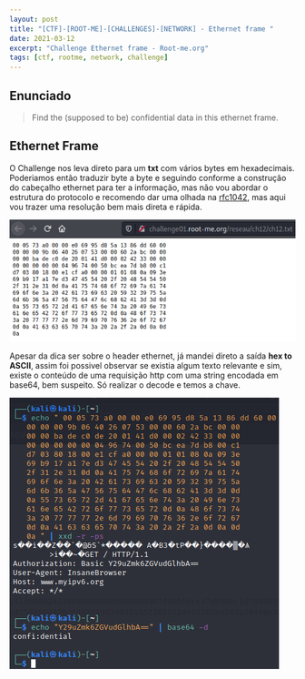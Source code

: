 ```yaml
---
layout: post
title: "[CTF]-[ROOT-ME]-[CHALLENGES]-[NETWORK] - Ethernet frame "
date: 2021-03-12
excerpt: "Challenge Ethernet frame - Root-me.org"
tags: [ctf, rootme, network, challenge]
---
```


## Enunciado

> Find the (supposed to be) confidential data in this ethernet frame.

## Ethernet Frame

O Challenge nos leva direto para um **txt** com vários bytes em hexadecimais. Poderiamos então traduzir byte a byte e seguindo conforme a construção do cabeçalho ethernet para ter a informação, mas não vou abordar o estrutura do protocolo e recomendo dar uma olhada na [rfc1042](http://repository.root-me.org/RFC/EN%20-%20rfc1042.txt), mas aqui vou trazer uma resolução bem mais direta e rápida.

![Ethernet - Frame](/img_posts/ctf/rootme/network/ethernet-frame-1.png)

Apesar da dica ser sobre o header ethernet, já mandei direto a saída **hex to ASCII**, assim foi possivel observar se existia algum texto relevante e sim, existe o conteúdo de uma requisição http com uma string encodada em base64, bem suspeito. Só realizar o decode e temos a chave.

![Ethernet - Frame](/img_posts/ctf/rootme/network/ethernet-frame-2.png)
